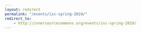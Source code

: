 ```yaml
---
layout: redirect
permalink: "/events/isc-spring-2019/"
redirect_to:
    - http://innersourcecommons.org/events/isc-spring-2019/
---
```

